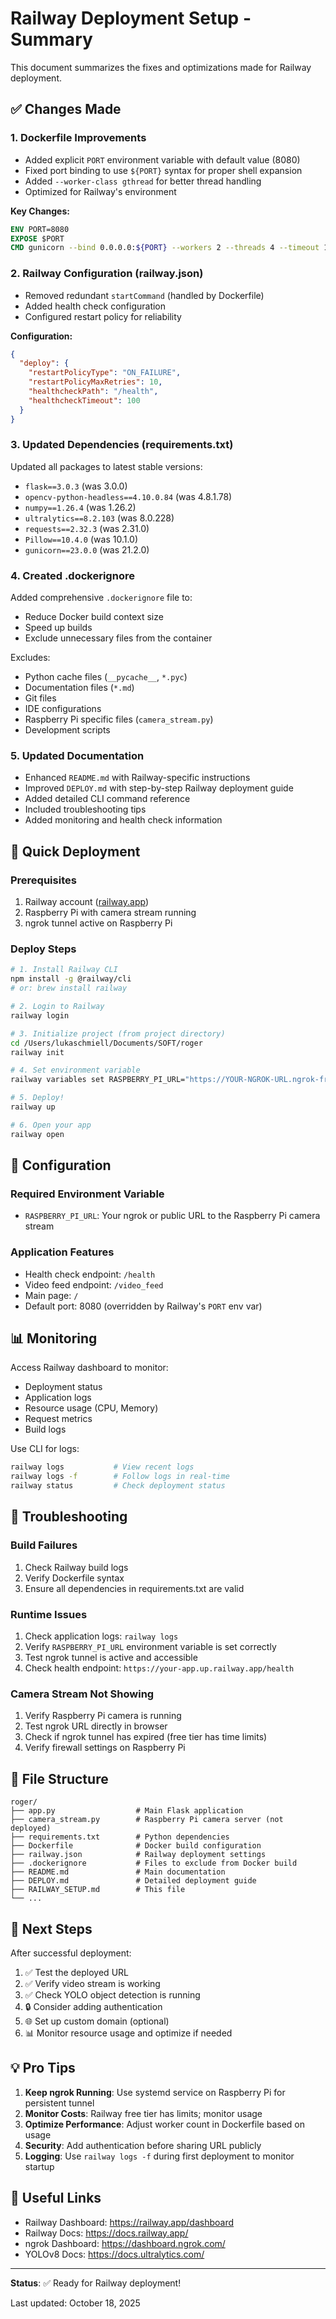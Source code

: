 # Railway Deployment Setup - Summary

This document summarizes the fixes and optimizations made for Railway deployment.

## ✅ Changes Made

### 1. **Dockerfile Improvements**
- Added explicit `PORT` environment variable with default value (8080)
- Fixed port binding to use `${PORT}` syntax for proper shell expansion
- Added `--worker-class gthread` for better thread handling
- Optimized for Railway's environment

**Key Changes:**
```dockerfile
ENV PORT=8080
EXPOSE $PORT
CMD gunicorn --bind 0.0.0.0:${PORT} --workers 2 --threads 4 --timeout 120 --worker-class gthread app:app
```

### 2. **Railway Configuration (railway.json)**
- Removed redundant `startCommand` (handled by Dockerfile)
- Added health check configuration
- Configured restart policy for reliability

**Configuration:**
```json
{
  "deploy": {
    "restartPolicyType": "ON_FAILURE",
    "restartPolicyMaxRetries": 10,
    "healthcheckPath": "/health",
    "healthcheckTimeout": 100
  }
}
```

### 3. **Updated Dependencies (requirements.txt)**
Updated all packages to latest stable versions:
- `flask==3.0.3` (was 3.0.0)
- `opencv-python-headless==4.10.0.84` (was 4.8.1.78)
- `numpy==1.26.4` (was 1.26.2)
- `ultralytics==8.2.103` (was 8.0.228)
- `requests==2.32.3` (was 2.31.0)
- `Pillow==10.4.0` (was 10.1.0)
- `gunicorn==23.0.0` (was 21.2.0)

### 4. **Created .dockerignore**
Added comprehensive `.dockerignore` file to:
- Reduce Docker build context size
- Speed up builds
- Exclude unnecessary files from the container

Excludes:
- Python cache files (`__pycache__`, `*.pyc`)
- Documentation files (`*.md`)
- Git files
- IDE configurations
- Raspberry Pi specific files (`camera_stream.py`)
- Development scripts

### 5. **Updated Documentation**
- Enhanced `README.md` with Railway-specific instructions
- Improved `DEPLOY.md` with step-by-step Railway deployment guide
- Added detailed CLI command reference
- Included troubleshooting tips
- Added monitoring and health check information

## 🚀 Quick Deployment

### Prerequisites
1. Railway account ([railway.app](https://railway.app))
2. Raspberry Pi with camera stream running
3. ngrok tunnel active on Raspberry Pi

### Deploy Steps

```bash
# 1. Install Railway CLI
npm install -g @railway/cli
# or: brew install railway

# 2. Login to Railway
railway login

# 3. Initialize project (from project directory)
cd /Users/lukaschmiell/Documents/SOFT/roger
railway init

# 4. Set environment variable
railway variables set RASPBERRY_PI_URL="https://YOUR-NGROK-URL.ngrok-free.app/stream.mjpg"

# 5. Deploy!
railway up

# 6. Open your app
railway open
```

## 🔧 Configuration

### Required Environment Variable
- `RASPBERRY_PI_URL`: Your ngrok or public URL to the Raspberry Pi camera stream

### Application Features
- Health check endpoint: `/health`
- Video feed endpoint: `/video_feed`
- Main page: `/`
- Default port: 8080 (overridden by Railway's `PORT` env var)

## 📊 Monitoring

Access Railway dashboard to monitor:
- Deployment status
- Application logs
- Resource usage (CPU, Memory)
- Request metrics
- Build logs

Use CLI for logs:
```bash
railway logs           # View recent logs
railway logs -f        # Follow logs in real-time
railway status         # Check deployment status
```

## 🐛 Troubleshooting

### Build Failures
1. Check Railway build logs
2. Verify Dockerfile syntax
3. Ensure all dependencies in requirements.txt are valid

### Runtime Issues
1. Check application logs: `railway logs`
2. Verify `RASPBERRY_PI_URL` environment variable is set correctly
3. Test ngrok tunnel is active and accessible
4. Check health endpoint: `https://your-app.up.railway.app/health`

### Camera Stream Not Showing
1. Verify Raspberry Pi camera is running
2. Test ngrok URL directly in browser
3. Check if ngrok tunnel has expired (free tier has time limits)
4. Verify firewall settings on Raspberry Pi

## 📝 File Structure

```
roger/
├── app.py                  # Main Flask application
├── camera_stream.py        # Raspberry Pi camera server (not deployed)
├── requirements.txt        # Python dependencies
├── Dockerfile              # Docker build configuration
├── railway.json            # Railway deployment settings
├── .dockerignore           # Files to exclude from Docker build
├── README.md               # Main documentation
├── DEPLOY.md               # Detailed deployment guide
├── RAILWAY_SETUP.md        # This file
└── ...
```

## 🎯 Next Steps

After successful deployment:
1. ✅ Test the deployed URL
2. ✅ Verify video stream is working
3. ✅ Check YOLO object detection is running
4. 🔒 Consider adding authentication
5. 🌐 Set up custom domain (optional)
6. 📊 Monitor resource usage and optimize if needed

## 💡 Pro Tips

1. **Keep ngrok Running**: Use systemd service on Raspberry Pi for persistent tunnel
2. **Monitor Costs**: Railway free tier has limits; monitor usage
3. **Optimize Performance**: Adjust worker count in Dockerfile based on usage
4. **Security**: Add authentication before sharing URL publicly
5. **Logging**: Use `railway logs -f` during first deployment to monitor startup

## 🔗 Useful Links

- Railway Dashboard: https://railway.app/dashboard
- Railway Docs: https://docs.railway.app/
- ngrok Dashboard: https://dashboard.ngrok.com/
- YOLOv8 Docs: https://docs.ultralytics.com/

---

**Status**: ✅ Ready for Railway deployment!

Last updated: October 18, 2025

